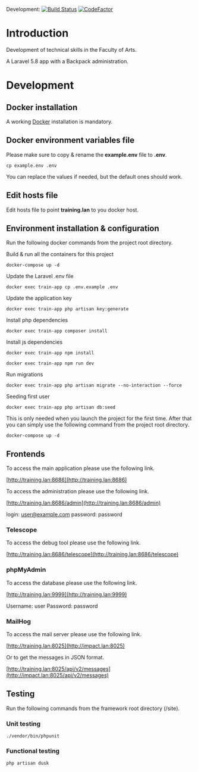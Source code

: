 Development:
[![Build Status](https://travis-ci.com/unil-lettres/training.svg?token=T7puWy4nJeaNtH7s3vRB&branch=development)](https://travis-ci.com/unil-lettres/training)
[![CodeFactor](https://www.codefactor.io/repository/github/unil-lettres/training/badge)](https://www.codefactor.io/repository/github/unil-lettres/training)

# Introduction

Development of technical skills in the Faculty of Arts.

A Laravel 5.8 app with a Backpack administration.

# Development

## Docker installation

A working [Docker](https://docs.docker.com/engine/installation/) installation is mandatory.

## Docker environment variables file

Please make sure to copy & rename the **example.env** file to **.env**.

``cp example.env .env``

You can replace the values if needed, but the default ones should work.

## Edit hosts file

Edit hosts file to point **training.lan** to you docker host.

## Environment installation & configuration

Run the following docker commands from the project root directory.

Build & run all the containers for this project

``docker-compose up -d``

Update the Laravel .env file

``docker exec train-app cp .env.example .env``

Update the application key

``docker exec train-app php artisan key:generate``

Install php dependencies

``docker exec train-app composer install``

Install js dependencies

``docker exec train-app npm install``

``docker exec train-app npm run dev``

Run migrations

``docker exec train-app php artisan migrate --no-interaction --force``

Seeding first user

``docker exec train-app php artisan db:seed`` 

This is only needed when you launch the project for the first time. After that you can simply use the following command from the project root directory.

``docker-compose up -d``

## Frontends

To access the main application please use the following link.

[http://training.lan:8686](http://training.lan:8686)

To access the administration please use the following link.

[http://training.lan:8686/admin](http://training.lan:8686/admin)

login: user@example.com
password: password

### Telescope

To access the debug tool please use the following link.

[http://training.lan:8686/telescope](http://training.lan:8686/telescope)

### phpMyAdmin

To access the database please use the following link.

[http://training.lan:9999](http://training.lan:9999)

Username: user
Password: password

### MailHog

To access the mail server please use the following link.

[http://training.lan:8025](http://impact.lan:8025)

Or to get the messages in JSON format.

[http://training.lan:8025/api/v2/messages](http://impact.lan:8025/api/v2/messages)

## Testing

Run the following commands from the framework root directory (/site).

### Unit testing
``./vendor/bin/phpunit``

### Functional testing
``php artisan dusk``
